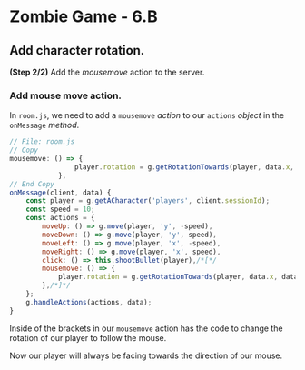 # Zombie Game - 6.B

## Add character rotation.

**(Step 2/2)** Add the _mousemove_ action to the server.

### Add mouse move action.

In `room.js`, we need to add a `mousemove` _action_ to our `actions` _object_ in the `onMessage` _method_.

```javascript
// File: room.js
// Copy
mousemove: () => {
				player.rotation = g.getRotationTowards(player, data.x, data.y);
			},
// End Copy
onMessage(client, data) {
	const player = g.getACharacter('players', client.sessionId);
	const speed = 10;
	const actions = {
		moveUp: () => g.move(player, 'y', -speed),
		moveDown: () => g.move(player, 'y', speed),
		moveLeft: () => g.move(player, 'x', -speed),
		moveRight: () => g.move(player, 'x', speed),
		click: () => this.shootBullet(player),/*[*/
		mousemove: () => {
			player.rotation = g.getRotationTowards(player, data.x, data.y);
		},/*]*/
	};
	g.handleActions(actions, data);
}
```

Inside of the brackets in our `mousemove` action has the code to change the rotation of our player to follow the mouse.

Now our player will always be facing towards the direction of our mouse.
